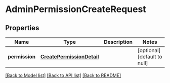 # AdminPermissionCreateRequest

## Properties
Name | Type | Description | Notes
------------ | ------------- | ------------- | -------------
**permission** | [**CreatePermissionDetail**](CreatePermissionDetail.md) |  | [optional] [default to null]

[[Back to Model list]](../README.md#documentation-for-models) [[Back to API list]](../README.md#documentation-for-api-endpoints) [[Back to README]](../README.md)


